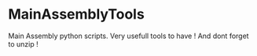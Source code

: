 # MainAssemblyTools
Main Assembly python scripts. Very usefull tools to have !
And dont forget to unzip !
